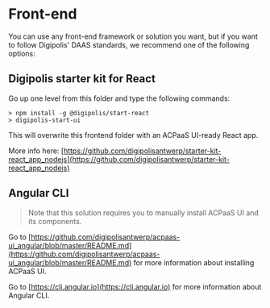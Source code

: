 # Front-end

You can use any front-end framework or solution you want, but if you want to follow Digipolis' DAAS standards, we recommend one of the following options:

## Digipolis starter kit for React

Go up one level from this folder and type the following commands:

```
> npm install -g @digipolis/start-react
> digipolis-start-ui
```

This will overwrite this frontend folder with an ACPaaS UI-ready React app.

More info here: [https://github.com/digipolisantwerp/starter-kit-react_app_nodejs](https://github.com/digipolisantwerp/starter-kit-react_app_nodejs)

## Angular CLI

> Note that this solution requires you to manually install ACPaaS UI and its components.

Go to [https://github.com/digipolisantwerp/acpaas-ui_angular/blob/master/README.md](https://github.com/digipolisantwerp/acpaas-ui_angular/blob/master/README.md) for more information about installing ACPaaS UI.

Go to [https://cli.angular.io](https://cli.angular.io) for more information about Angular CLI.
